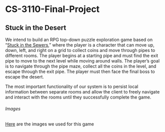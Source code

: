 # CS-3110-Final-Project

## Stuck in the Desert
We intend to build an RPG top-down puzzle exploration game based on “[Stuck in the Sewers](https://www.coolmathgames.com/0-stuck-in-the-sewers),” where the player is a character that can move up, down, left, and right on a grid to collect coins and move through pipes to different rooms. The player begins at a starting pipe and must find the exit pipe to move to the next level while moving around walls. The player’s goal is to navigate through the pipe maze, collect all the coins in the level, and escape through the exit pipe. The player must then face the final boss to escape the desert.

The most important functionality of our system is to persist local information between separate rooms and allow the client to freely navigate and interact with the rooms until they successfully complete the game.

###### Images
[Here](https://www.figma.com/file/DGiSNw9W7zclORI6iThgQ9/3110-Stuck-in-the-Desert?node-id=0%3A1) are the images we used for this game